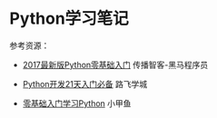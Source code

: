 # Python学习笔记

参考资源：

* [2017最新版Python零基础入门](http://study.163.com/course/courseMain.htm?courseId=1003907006) 传播智客-黑马程序员

* [Python开发21天入门必备](http://study.163.com/course/courseMain.htm?courseId=1004526016) 路飞学城

* [零基础入门学习Python](http://study.163.com/course/courseMain.htm?courseId=378003) 小甲鱼